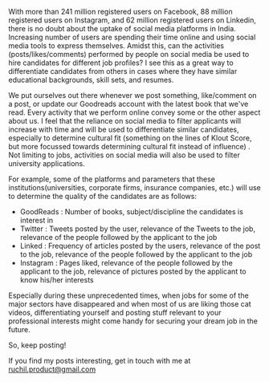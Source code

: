 With more than 241 million registered users on Facebook, 88 million registered users on Instagram, and 62 million registered users on Linkedin, there is no doubt about the uptake of social media platforms in India. Increasing number of users are spending their time online and using social media tools to express themselves. Amidst this, can the activities (posts/likes/comments) performed by people on social media be used to hire candidates for different job profiles? I see this as a great way to differentiate candidates from others in cases where they have similar educational backgrounds, skill sets, and resumes. 

We put ourselves out there whenever we post something, like/comment on a post, or update our Goodreads account with the latest book that we've read. Every activity that we perform online convey some or the other aspect about us. I feel that the reliance on social media to filter applicants will increase with time and will be used to differentiate similar candidates, especially to determine cultural fit (something on the lines of Klout Score, but more focussed towards determining cultural fit instead of influence) . Not limiting to jobs, activities on social media will also be used to filter university applications. 

For example, some of the platforms and parameters that these institutions(universities, corporate firms, insurance companies, etc.) will use to determine the quality of the candidates are as follows: 

* GoodReads : Number of books, subject/discipline the candidates is interest in
* Twitter : Tweets posted by the user, relevance of the Tweets to the job, relevance of the people 
            followed by the applicant to the job 
* Linked : Frequency of articles posted by the users, relevance of the post to the job, relevance of 
           the people followed by the applicant to the job
* Instagram : Pages liked, relevance of the people followed by the applicant to the job, relevance of pictures posted by the 
              applicant to know his/her interests 
              
Especially during these unprecedented times, when jobs for some of the major sectors have disappeared and when most of us are liking those cat videos, differentiating yourself and posting stuff relevant to your professional interests might come handy for securing your dream job in the future. 

So, keep posting!

If you find my posts interesting, get in touch with me at ruchil.product@gmail.com


